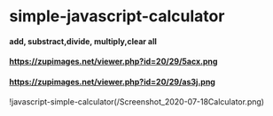 # simple-javascript-calculator
#### add, substract,divide, multiply,clear all
#### https://zupimages.net/viewer.php?id=20/29/5acx.png
#### https://zupimages.net/viewer.php?id=20/29/as3j.png

!javascript-simple-calculator(/Screenshot_2020-07-18Calculator.png)
